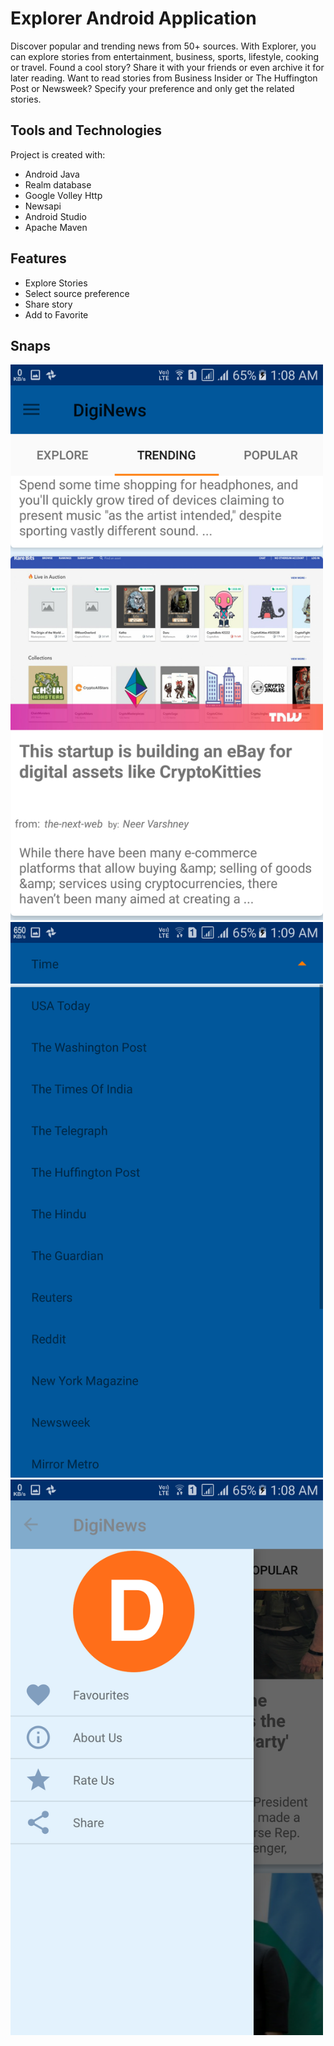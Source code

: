 # Explorer Android Application

Discover popular and trending news from 50+ sources. With Explorer, you can explore stories from entertainment, business, sports, lifestyle, cooking or travel.
Found a cool story? Share it with your friends or even archive it for later reading. 
Want to read stories from Business Insider or The Huffington Post or Newsweek? Specify your preference and only get the related stories.

## Tools and Technologies

Project is created with:
* Android Java
* Realm database
* Google Volley Http
* Newsapi 
* Android Studio
* Apache Maven

## Features

* Explore Stories
* Select source preference
* Share story
* Add to Favorite 


## Snaps

<img src="/ss/Screenshot_20180318-010838.png" width="500"> <img src="/ss/Screenshot_20180318-010908.png" width="500"> <img src="/ss/Screenshot_20180318-010848.png" width="500">





